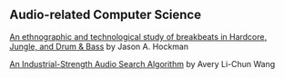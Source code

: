 ## Audio-related Computer Science

[An ethnographic and technological study of breakbeats in Hardcore, Jungle, and Drum & Bass](https://github.com/papers-we-love/papers-we-love/blob/master/audio_comp_sci/an-ethnographic-and-technological-study-of-breakbeats.pdf) by Jason A. Hockman 

[An Industrial-Strength Audio Search Algorithm](https://github.com/papers-we-love/papers-we-love/blob/master/audio_comp_sci/shazam-audio-search-algorithm.pdf) by Avery Li-Chun Wang
